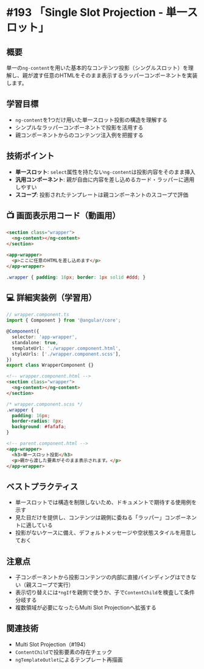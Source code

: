 # #193 「Single Slot Projection - 単一スロット」

## 概要
単一の`ng-content`を用いた基本的なコンテンツ投影（シングルスロット）を理解し、親が渡す任意のHTMLをそのまま表示するラッパーコンポーネントを実装します。

## 学習目標
- `ng-content`を1つだけ用いた単一スロット投影の構造を理解する
- シンプルなラッパーコンポーネントで投影を活用する
- 親コンポーネントからのコンテンツ注入例を把握する

## 技術ポイント
- **単一スロット**: `select`属性を持たない`ng-content`は投影内容をそのまま挿入
- **汎用コンポーネント**: 親が自由に内容を差し込めるカード・ラッパーに適用しやすい
- **スコープ**: 投影されたテンプレートは親コンポーネントのスコープで評価

## 📺 画面表示用コード（動画用）

```html
<section class="wrapper">
  <ng-content></ng-content>
</section>
```

```html
<app-wrapper>
  <p>ここに任意のHTMLを差し込めます</p>
</app-wrapper>
```

```scss
.wrapper { padding: 16px; border: 1px solid #ddd; }
```

## 💻 詳細実装例（学習用）
```typescript
// wrapper.component.ts
import { Component } from '@angular/core';

@Component({
  selector: 'app-wrapper',
  standalone: true,
  templateUrl: './wrapper.component.html',
  styleUrls: ['./wrapper.component.scss'],
})
export class WrapperComponent {}
```

```html
<!-- wrapper.component.html -->
<section class="wrapper">
  <ng-content></ng-content>
</section>
```

```scss
/* wrapper.component.scss */
.wrapper {
  padding: 16px;
  border-radius: 8px;
  background: #fafafa;
}
```

```html
<!-- parent.component.html -->
<app-wrapper>
  <h3>単一スロット投影</h3>
  <p>親から渡した要素がそのまま表示されます。</p>
</app-wrapper>
```

## ベストプラクティス
- 単一スロットでは構造を制限しないため、ドキュメントで期待する使用例を示す
- 見た目だけを提供し、コンテンツは親側に委ねる「ラッパー」コンポーネントに適している
- 投影がないケースに備え、デフォルトメッセージや空状態スタイルを用意しておく

## 注意点
- 子コンポーネントから投影コンテンツの内部に直接バインディングはできない（親スコープで実行）
- 表示切り替えには`*ngIf`を親側で使うか、子で`ContentChild`を検査して条件分岐する
- 複数領域が必要になったらMulti Slot Projectionへ拡張する

## 関連技術
- Multi Slot Projection（#194）
- `ContentChild`で投影要素の存在チェック
- `ngTemplateOutlet`によるテンプレート再描画


